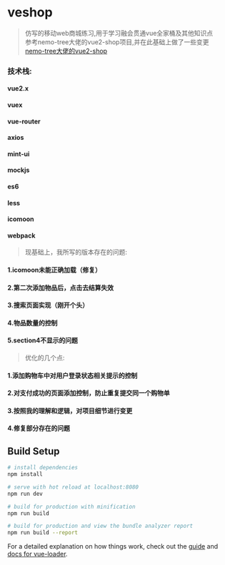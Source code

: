 # veshop
> 仿写的移动web商城练习,用于学习融会贯通vue全家桶及其他知识点<br/>
> 参考nemo-tree大佬的vue2-shop项目,并在此基础上做了一些变更<br/>
> [nemo-tree大佬的vue2-shop](https://github.com/nemo-tree/vue2-shop)<br/>
> 

### 技术栈:
#### vue2.x
#### vuex
#### vue-router
#### axios
#### mint-ui
#### mockjs
#### es6
#### less
#### icomoon
#### webpack


> 现基础上，我所写的版本存在的问题:
#### 1.icomoon未能正确加载（修复）
#### 2.第二次添加物品后，点击去结算失效
#### 3.搜索页面实现（刚开个头）
#### 4.物品数量的控制
#### 5.section4不显示的问题

> 优化的几个点:
#### 1.添加购物车中对用户登录状态相关提示的控制
#### 2.对支付成功的页面添加控制，防止重复提交同一个购物单
#### 3.按照我的理解和逻辑，对项目细节进行变更
#### 4.修复部分存在的问题
  


## Build Setup

``` bash
# install dependencies
npm install

# serve with hot reload at localhost:8080
npm run dev

# build for production with minification
npm run build

# build for production and view the bundle analyzer report
npm run build --report
```

For a detailed explanation on how things work, check out the [guide](http://vuejs-templates.github.io/webpack/) and [docs for vue-loader](http://vuejs.github.io/vue-loader).

